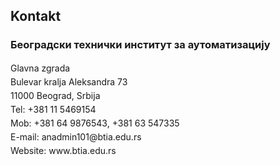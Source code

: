<h2>Kontakt</h2>
<h3>Београдски технички институт за аутоматизацију</h3>
<p style="text-indent:0px; line-height:22px; margin-top:5px;">
    Glavna zgrada<br/>
    Bulevar kralja Aleksandra 73<br/>
    11000 Beograd, Srbija<br/>
    Tel: +381 11 5469154<br/>
    Mob: +381 64 9876543, +381 63 547335<br/>
    E-mail: anadmin101@btia.edu.rs<br/>
    Website: www.btia.edu.rs</p><br/>
<!-- 地图可用贝尔格莱德大学或BTIA地标地图 -->
